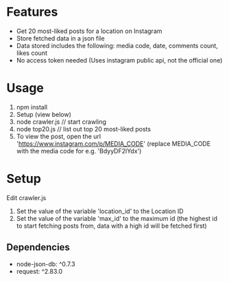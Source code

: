 # Features
- Get 20 most-liked posts for a location on Instagram
- Store fetched data in a json file 
- Data stored includes the following: media code, date, comments count, likes count
- No access token needed (Uses instagram public api, not the official one)

# Usage
1. npm install
2. Setup (view below)
3. node crawler.js // start crawling
4. node top20.js // list out top 20 most-liked posts
5. To view the post, open the url 'https://www.instagram.com/p/MEDIA_CODE' (replace MEDIA_CODE with the media code for e.g. 'BdyyDF2lYdx')


# Setup
Edit crawler.js
1. Set the value of the variable 'location_id' to the Location ID
2. Set the value of the variable 'max_id' to the maximum id (the highest id to start fetching posts from, data with a high id will be fetched first)

## Dependencies
- node-json-db: ^0.7.3
- request: ^2.83.0

